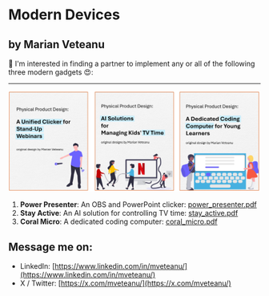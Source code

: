 # Modern Devices
## by Marian Veteanu

📢 I'm interested in finding a partner to implement any or all of the following three modern gadgets 😍:

---

![](img/devices.jpg)

1. **Power Presenter**: An OBS and PowerPoint clicker: [power_presenter.pdf](power_presenter.pdf)
2. **Stay Active**: An AI solution for controlling TV time: [stay_active.pdf](stay_active.pdf)
3. **Coral Micro**: A dedicated coding computer: [coral_micro.pdf](coral_micro.pdf)

## Message me on:

- LinkedIn: [https://www.linkedin.com/in/mveteanu/](https://www.linkedin.com/in/mveteanu/)
- X / Twitter: [https://x.com/mveteanu/](https://x.com/mveteanu/)
